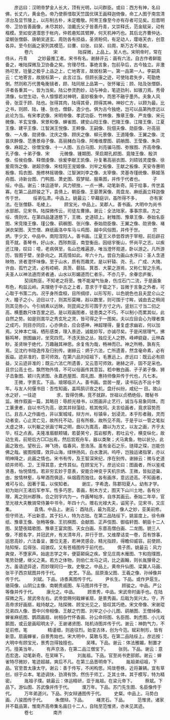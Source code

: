 <!-- { "loadSidebar": true } -->
　　彦远曰：汉明帝梦金人长大，顶有光明，以问群臣。或曰：西方有神，名曰佛，长丈六，黄金色。帝乃使蔡惜取天竺国优琪王画释迦倚像，命工人图于南宫清凉台及显节陵上，以形制古朴，未足瞻敬。阿育王像至今亦有存者可见矣。后晋明帝、卫协皆善画像，未尽其妙。洎戴氏父子皆善丹青，又崇释氏，范金赋采，动有楷模。至如安道潜思于帐内，仲若悬知其臂胛，何天机神巧也。其后北齐曹仲达、梁朝张僧繇、唐朝吴道玄、周防各有损益，圣贤盼伺，有足动人，璎珞天衣，创意各异。至今刻画之家列其模范，曰曹、曰张、曰吴、曰周，斯万古不易矣。
　　
　　卷六
　　
　　宋
　　
　　陆探微，上品上。吴人也。宋明帝时，常在侍从，丹青
　　之妙最推工者。宋书有名。谢赫评云：画有六法，自古作者鲜能备之，唯陆探微及卫协备之矣。穷理尽性，事绝言象，包前孕后，古今独立。非激扬可至，铨量之极乎上品之上，亡地寄言，故居标第一。第一品第一人。李嗣真云：亡地寄言，故居标第一，此言过当。但顾长康之迹，可使陆君失步，苟勖绝倒。然则称万代蓍龟衡镜者，顾、陆同居上品第一。张怀璀云：顾、陆及张僧繇，评者各重其一，皆为当矣。陆公参灵酌妙，动与神会，笔迹劲利，如锥刀焉。秀骨清像，似觉生动，令人懔懔若对神明，虽妙极象中，而思不融乎墨外。夫象人风骨，张亚于顾、陆也。张得其肉，陆得其骨，顾得其神。神妙亡方，以顾为最。比之书，则顾、陆，锺、张也，僧繇，逸少也。俱为古今独绝，岂可以品第拘彦远以此论为当。有宋孝武像、宋明帝像、孝武功臣、竹林像、豫章王像、严龙像、宋元微像、羊玄宝像、宋景和像、蝉雀图、建安山阳王像、巴陵王像、江陵王像、江夏王像、建平王像、江智渊王悦像、王粹像、王嗣像、阮佃夫像、勋臣像、孙高丽像、一人像、勋贤像、沈庆之像、顾庆之像、柳元景像、王道隆像、王翼之像、沈昙庆醉像、范惠景母子像、高丽赭白马像、阿难维摩图、鹞艄图、王莹像、朱异像、麻超之、徐僧宝像、十一人图、五白马图、刘亮骗马图、弥猴图、齐高帝像、孔子像、十弟子像、宋
　　元微像、锺期图、荣启期孔颜图、竟陵王像、殷洪像、任侯伯像、释僧虔像、徐爰李献王凯像、孙复著高丽衣图、刘硕钱灵度像、徐爰周饰之像、谢超宗像、宋桂阳王宠姬像、刘牢之板像、王献之板像、天安寺惠明板像、捣衣图、施修林摇锡像、江智渊刘李之像、太宰像、灵基寺瑾统像、蔡姬荡舟图、诗新台图、门鸭图、萧史图、叙梦赋、服乘图，并传于代者也。
　　子绥。中品。谢云：体运道举，风力顿挫，一点一拂，动笔新奇。简于绘事，传世盖寡。在第二品顾骏之下，袁倩上。朝臣像、王晏萧寅像、周盘龙、麻纸画立释迦像传于世。
　　绥弟弘肃。中品上。姚最云：早藉庭训，虽所得不多，
　　亦有家法。在张僧繇、毛棱上。
　　顾宝光，中品上。吴郡人。善书画。大明中为尚书水部郎。见宋书。陆探微传云，司徒左曹掾。谢云：全法陆家，事事宗禀。方之绥、倩则优。在第四品蘧道愍下，王微、史道硕上。射雉图、豫章王像、泰始名臣图、宋竞陵王像、瑾公像、鹞艄图、张兴像、泰始勋臣像、王翼之像、勋贤像、褚渊衣架图、天竺僧、麻纸画洛中车马斗鸡图、越中风俗图，并传于世。
　　宗炳，字少文，中品中。南阳涅阳人。善书画。江夏王义恭尝荐炳于宰相，前后辟召竟不就。善琴书，好山水，西陟荆巫，南登衡岳。因结宇衡山，怀尚平之志。以疾还江陵，叹曰：噫，老病俱至，名山恐难遍游，唯当澄怀观道，卧以游之。凡所游历，皆图于壁，坐卧向之。其高情如此。年六十九。尝自为画山水序曰：圣人含道映物，贤者澄怀味像。至于山水，质有而趣灵。是以轩辕、尧、孔、广成、大隗、许由、孤竹之流，必有崆峒、具茨、藐姑、箕首、大蒙之游焉，又称仁智之乐焉。夫圣人以神法道而贤者通，山水以形媚道而仁者乐，不亦几乎。余眷恋庐衡，
　　
　　契阔荆巫，不知老之将至。愧不能凝气怡身，伤戊石门二流，于是画象布色，构兹云岭。夫理绝于中古之上者，意求于干载之下，旨微于言象之外者，可心取于书策二内。况乎身所盘桓，目所绸缪，以形写形，以色貌色也且夫昆仑山之大，瞳子之小，迫目以寸，则其形莫睹，赳以数里，则可围于寸眸，诚由去之稍阔则其见弥小。今引绡素以远映，则昆阆之形可围于方寸之内，竖划三寸当二仞之高，横墨数尺体百里之迥。是以观画图者，徒患类之不巧，不以制小而累其似，此自然之势。如是则嵩华之秀玄牝之灵，皆可得之于一图矣。夫以应目会心为理者类之成巧，则目亦同应，心亦俱会，应会感神，神超理得，量复虚求幽岩，何以加焉。又神本亡端，栖形感类，理入景迹，诚能妙写，亦诚尽矣。于是闲居理气，拂觞鸣琴，捌图幽对，坐究四荒。不违天励之丛，独应无人之野。峰岬蛲嶷，云林森眇。圣贤映于绝代，万趣融其神思。余复侑为哉，畅神而已。神之所畅，孰有先焉。见沈约书隐逸传及归别传。谢赫云：炳于六法，亡所遗善，然含毫命素，必有扳益。迹非准的，意可师效。在第六品刘绍祖下，毛惠远上。彦远曰：既云必有损益，又云迹非准的；既云六法亡所遗善，又云意可师效。谢赫之评，固不足采也。且宗公高士也，飘然物外情，不可以俗画传其意旨。嵇中散白画、孑子弟子像、狮子击象图、颖川先贤图、永嘉邑屋图、周礼图、惠持师像并传于代也，凡七本。
　　王微，字景玄。下品。琅琊临沂人。善书画。尝居一屋，读书玩古不出十馀年。与友人何偃书目：吾性知画，盖鸣鹄识夜之机，盘纡纠纷，咸纪一 目。故山水之好，一往迹
　　
　　求，皆得仿佛。竞不就辟。世祖以贞栖绝俗，赠秘书监。微作叙画一篇，其略目：辱颜光禄书，以图画非止艺行，诚当与易象同体。而工篆隶者，自以书巧为高，欲其并辩藻绘，核其攸同。夫言绘画者，竟求容势而已。且古人之作画也，非以案城域，辩方州，标镇阜，划浸流，本乎形者融，灵而动者变。心止灵亡见，故所托不动，目有所极，故所见不周。于是乎以一管之笔拟太虚之体，以判躯之状画寸眸之明，曲以为嵩高，趣以为方丈，以友之画，齐乎太华，枉之点表。夫隆准眉额颊辅，若晏笑兮，孤岩郁秀，若吐云兮，横变纵化，故动生焉，前矩后方□□出焉，然后宫观舟车，器以类聚；犬马禽鱼，物以状分。此画之致也。望秋云，神飞扬，临春风，思浩荡。虽有金石之乐，琏璋之琛，岂能仿佛之哉。披图按牒，效异山海，绿林扬风，白水激涧。呜呼，岂独运诸指掌，亦以明神降之，此画之情也。宋书有传，及王智深宋纪，序在别传。谢赫云：微与史道硕并师苟、卫，王得其意，史传其似。在顾宝光下。彦远论曰：图画者，所以鉴戒贤愚，怡悦情性。若非穷玄妙于意表，安能合神变乎天机宗炳、王微，皆拟迹巢、由，放情林壑，与琴酒而俱适，纵烟霞而独往。各有画序，意远迹高。不知画者，难可与论。因著于篇，以俟知者。
　　谢庄，字希逸，陈郡阳夏人。幼有才学。初为始兴王渚后军参军。性多巧思，善画，制木方丈，图天下山川土地，各有分理，离之则州郡殊，合之则宇内为一。作画琴帖序，自序其画云。泰始二年卒，官至光禄大夫散骑常侍兼中书令，年四十六。赠右光禄大夫，谥宪子。见宋书，又庄集。
　　
　　袁倩。中品上。谢云：  酉陆氏，最为高足，像人之妙，亚美前修。但守师法，不出新意。其于妇人，特为古拙。在第二品陆绥下，姚昙度上。徐令麻纸、豫章王像、张畅等像、王抗棋图、会献图、正声伎图、御临轩图、朝臣十二人图、吴楚夜踏歌图、豫章王宴宾图、天女白画、东晋高僧白画、二龙图。貌三人像，不题名字，并冠武弁，有太清年月，并行于世。又维摩诘变一卷，百有馀事，运思高妙，六法备呈，置位无差，若神灵感会，精光指顾，得瞻仰威容。前使顾、陆知惭，后得张、阎骇叹。又有苍梧图传于前代也。
　　倩子质。姚最云：风力爽俊，不堕家声。始逾志学之年，便婴颠痫之疾。曾见庄周木雁图、卞和抱璞图，笔势劲健，继父之美。若方之体物，则伯仁龙马之词，比之画翰，则长胤狸骨之方。虽语迹异途，而妙理同归一致。史敬之。中品上。黄帝升仙图、梁冀人马画、张平子西京赋图并传于代。
　　史艺。下品。屈原渔父图、王羲之像、孙绰像并传于代。
　　刘斌。下品。诗黍离图传于代。
　　尹长生。下品。或作尹扈生。骆简像、山阴公主像、南朝贵戚图、车马图并传于世。
　　顾骏之。中品。严公等像并传于代。
　　康允之。中品。
　　顾景秀，中品。宋武帝时画手也。在陆探微之先，居武帝左右。武帝尝赐何戢蝉雀扇，是景秀画。后戢为吴兴太。守，齐高帝求好画扇，戢持献之。陆探微、顾宝光见之，皆叹其巧绝。宋文帝像、宋谢琨兄弟四人像、晋中兴帝相像、王献之竹图、刘牢之小小儿图、鹞艄图、王僧绰像、蝉雀麻纸图、鹦鹉画扇、树相杂竹怀香画、孙公命将图、名臣图、刺虎图、小儿戏鹅图，或云是画昭明太子，王谢诸贤图、陆机诗图并传于代。谢云：神韵气力，不足前修。笔
　　
　　精谨细，则逾往烈。始变古体，创为今范。赋彩制形，皆有新意。扇画蝉雀，自景秀始也。宋大明中，莫敢与竞。在第二品陆绥上。彦远按：大明中有顾宝光，景秀岂得独擅也。
　　吴嗉。下品。谢云：体法雅媚，制置才巧。擅美当年，
　　有声京洛，在第二品江僧宝下。
　　张则。下品。谢云：意态宏逸，动笔新奇。在吴睐下。
　　刘胤祖。下品。官至尚书吏部郎。谢云：蝉雀特尽微妙，笔迹超越，爽后不凡。在第三品晋明帝下。
　　胤祖弟绍祖，下品。官至晋太康太守。谢云：善于传写，不闲构思。鸠敛卷帙，近将兼辆。宜有草创，综于众本。笔迹调快，劲滑有馀。然伤于师工，乏其士体。其于模写，特为精密。
　　胤祖子璞。姚最云：体运精研，亚于胤祖。在梁元帝下。
　　蔡斌。下品下。游仙图、苏武像并传于代。
　　濮万年。下品。苏门先生图、名臣像传于代。
　　万年弟道兴。下品。列女辩通图传于代。
　　史粲。中品上。马势白画、八骏图传于代。
　　朱僧辩。下品。
　　褚灵石。下品。
　　范惟贤。诸家并不载品第，惟南齐高帝集名画日十二人，自陆至范惟贤，亦未见其迹。
　　
　　卷七
　　
　　南齐

